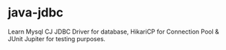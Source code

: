 # java-jdbc
Learn Mysql CJ JDBC Driver for database, HikariCP for Connection Pool & JUnit Jupiter for testing purposes.
